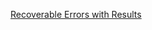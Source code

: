[Recoverable Errors with Results](https://doc.rust-lang.org/book/ch09-02-recoverable-errors-with-result.html)
